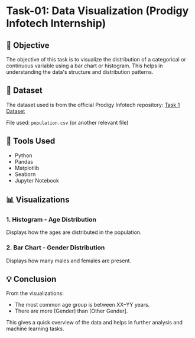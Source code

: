 # Task-01: Data Visualization (Prodigy Infotech Internship)

## 📌 Objective
The objective of this task is to visualize the distribution of a categorical or continuous variable using a bar chart or histogram. This helps in understanding the data's structure and distribution patterns.

## 📁 Dataset
The dataset used is from the official Prodigy Infotech repository:
[Task 1 Dataset](https://github.com/Prodigy-InfoTech/data-science-datasets/tree/main/Task%201)

File used: `population.csv` (or another relevant file)

## 🧪 Tools Used
- Python
- Pandas
- Matplotlib
- Seaborn
- Jupyter Notebook

## 📊 Visualizations
### 1. Histogram - Age Distribution
Displays how the ages are distributed in the population.

### 2. Bar Chart - Gender Distribution
Displays how many males and females are present.

## 💡 Conclusion
From the visualizations:
- The most common age group is between XX–YY years.
- There are more [Gender] than [Other Gender].

This gives a quick overview of the data and helps in further analysis and machine learning tasks.

